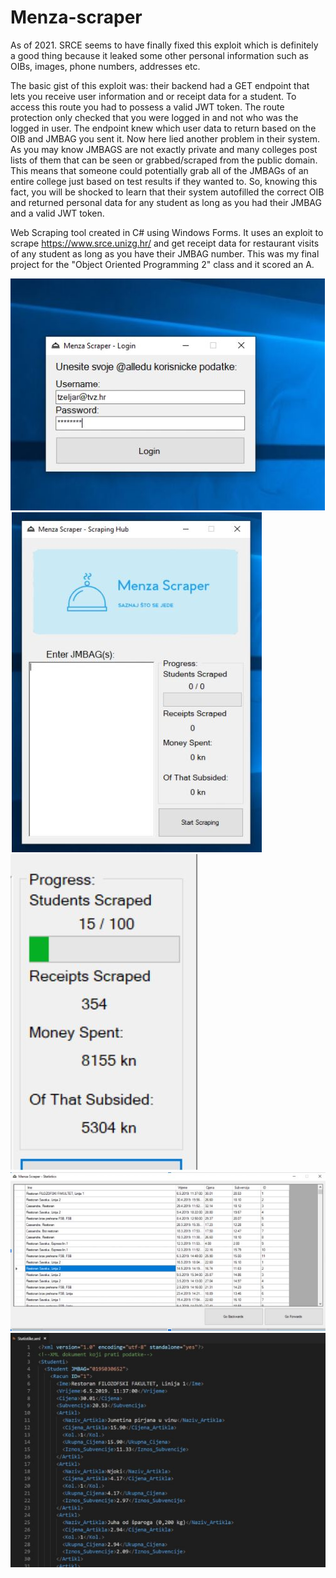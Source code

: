 # Menza-scraper
As of 2021. SRCE seems to have finally fixed this exploit which is definitely a good thing because it leaked some other personal information such as OIBs, images, phone numbers, addresses etc.

The basic gist of this exploit was: their backend had a GET endpoint that lets you receive user information and or receipt data for a student. To access this route you had to possess a valid JWT token. The route protection only checked that you were logged in and not who was the logged in user. The endpoint knew which user data to return based on the OIB and JMBAG you sent it. 
Now here lied another problem in their system. As you may know JMBAGS are not exactly private and many colleges post lists of them that can be seen or grabbed/scraped from the public domain. This means that someone could potentially grab all of the JMBAGs of an entire college just based on test results if they wanted to. So, knowing this fact, you will be shocked to learn that their system autofilled the correct OIB and returned personal data for any student as long as you had their JMBAG and a valid JWT token.

Web Scraping tool created in C# using Windows Forms. It uses an exploit to scrape https://www.srce.unizg.hr/ and get receipt data for restaurant visits of any student as long as you have their JMBAG number. This was my final project for the "Object Oriented Programming 2" class and it scored an A.

![](slika1.JPG)
![](slika2.JPG)
![](slika3.JPG)
![](slika4.JPG)
![](slika5.JPG)

